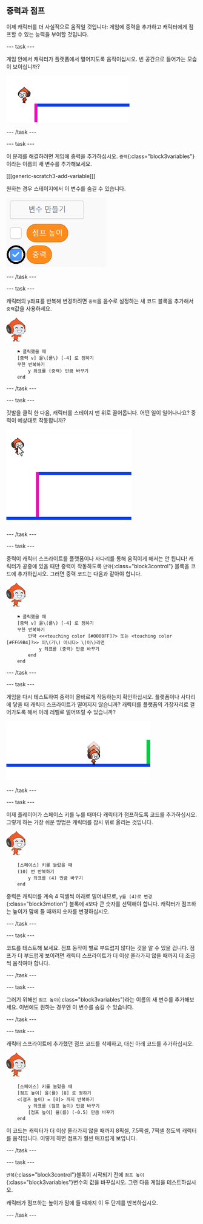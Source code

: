 ## 중력과 점프

이제 캐릭터를 더 사실적으로 움직일 것입니다: 게임에 중력을 추가하고 캐릭터에게 점프할 수 있는 능력을 부여할 것입니다.

--- task ---

게임 안에서 캐릭터가 플랫폼에서 멀어지도록 움직이십시오. 빈 공간으로 들어가는 모습이 보이십니까?

![스크린샷](images/dodge-no-gravity.png)

--- /task ---

--- task ---

이 문제를 해결하려면 게임에 중력을 추가하십시오. `중력`{:class="block3variables"}이라는 이름의 새 변수를 추가해보세요.

[[[generic-scratch3-add-variable]]]

원하는 경우 스테이지에서 이 변수를 숨길 수 있습니다.

![스크린샷](images/dodge-gravity-annotated.png)

--- /task ---

--- task ---

캐릭터의 y좌표를 반복해 변경하려면 `중력`을 음수로 설정하는 새 코드 블록을 추가해서 `중력`값을 사용하세요.

![걷는 피코 스프라이트](images/pico_walking_sprite.png)

```blocks3
    ⚑ 클릭했을 때
    [중력 v] 을\(를\) [-4] 로 정하기
    무한 반복하기 
        y 좌표를 (중력) 만큼 바꾸기
    end
```

--- /task ---

--- task ---

깃발을 클릭 한 다음, 캐릭터를 스테이지 맨 위로 끌어옵니다. 어떤 일이 일어나나요? 중력이 예상대로 작동합니까?

![스크린샷](images/dodge-gravity-drag.png)

--- /task ---

--- task ---

중력이 캐릭터 스프라이트를 플랫폼이나 사다리를 통해 움직이게 해서는 안 됩니다! 캐릭터가 공중에 있을 때만 중력이 작동하도록 `만약`{:class="block3control"} 블록을 코드에 추가하십시오. 그러면 중력 코드는 다음과 같아야 합니다.

![걷는 피코 스프라이트](images/pico_walking_sprite.png)

```blocks3
    ⚑ 클릭했을 때
    [중력 v] 을\(를\) [-4] 로 정하기
    무한 반복하기 
        만약 <<<touching color [#0000FF]?> 또는 <touching color [#FF69B4]?>> 이\(가\) 아니다> \(이\)라면 
            y 좌표를 (중력) 만큼 바꾸기
        end
    end
```

--- /task ---

--- task ---

게임을 다시 테스트하여 중력이 올바르게 작동하는지 확인하십시오. 플랫폼이나 사다리에 닿을 때 캐릭터 스프라이트가 떨어지지 않습니까? 캐릭터를 플랫폼의 가장자리로 걸어가도록 해서 아래 레벨로 떨어뜨릴 수 있습니까?

![스크린샷](images/dodge-gravity-test.png)

--- /task ---

--- task ---

이제 플레이어가 <kbd>스페이스</kbd> 키를 누를 때마다 캐릭터가 점프하도록 코드를 추가하십시오. 그렇게 하는 가장 쉬운 방법은 캐릭터를 잠시 위로 올리는 것입니다.

![걷는 피코 스프라이트](images/pico_walking_sprite.png)

```blocks3
    [스페이스] 키를 눌렀을 때
    (10) 번 반복하기 
        y 좌표를 (4) 만큼 바꾸기
    end
```

중력은 캐릭터를 계속 4 픽셀씩 아래로 밀어내므로, `y를 (4)로 변경`{:class="block3motion"} 블록에 `4`보다 큰 숫자를 선택해야 합니다. 캐릭터가 점프하는 높이가 맘에 들 때까지 숫자를 변경하십시오.

--- /task ---

--- task ---

코드를 테스트해 보세요. 점프 동작이 별로 부드럽지 않다는 것을 알 수 있을 겁니다. 점프가 더 부드럽게 보이려면 캐릭터 스프라이트가 더 이상 올라가지 않을 때까지 더 조금씩 움직여야 합니다.

--- /task ---

--- task ---

그러기 위해선 `점프 높이`{:class="block3variables"}라는 이름의 새 변수를 추가해보세요. 이번에도 원하는 경우엔 이 변수를 숨길 수 있습니다.

--- /task ---

--- task ---

캐릭터 스프라이트에 추가했던 점프 코드를 삭제하고, 대신 아래 코드를 추가하십시오.

![걷는 피코 스프라이트](images/pico_walking_sprite.png)

```blocks3
    [스페이스] 키를 눌렀을 때
    [점프 높이] 을(를) [8] 로 정하기
    <(점프 높이) = [0]> 까지 반복하기 
        y 좌표를 (점프 높이) 만큼 바꾸기
        [점프 높이] 을(를) (-0.5) 만큼 바꾸기
    end
```

이 코드는 캐릭터가 더 이상 올라가지 않을 때까지 8픽셀, 7.5픽셀, 7픽셀 정도씩 캐릭터를 움직입니다. 이렇게 하면 점프가 훨씬 매끄럽게 보입니다.

--- /task ---

--- task ---

`반복`{:class="block3control"}블록이 시작되기 전에 `점프 높이`{:class="block3variables"}변수의 값을 바꾸십시오. 그런 다음 게임을 테스트하십시오.

캐릭터가 점프하는 높이가 맘에 들 때까지 이 두 단계를 반복하십시오.

--- /task ---